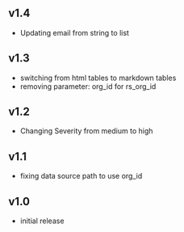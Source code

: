 v1.4
----
- Updating email from string to list

v1.3
-----
- switching from html tables to markdown tables
- removing parameter: org_id for rs_org_id

v1.2
-----
- Changing Severity from medium to high

v1.1
-----
- fixing data source path to use org_id

v1.0
-----
- initial release
